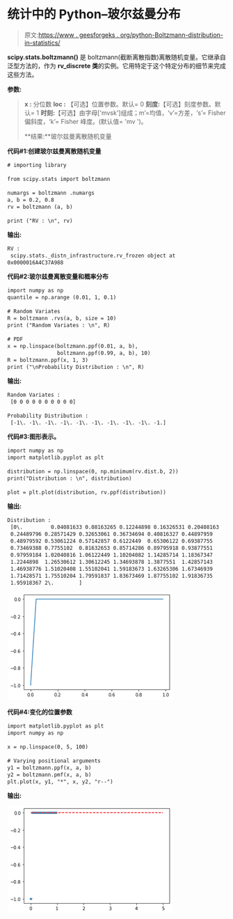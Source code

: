 # 统计中的 Python–玻尔兹曼分布

> 原文:[https://www . geesforgeks . org/python-Boltzmann-distribution-in-statistics/](https://www.geeksforgeeks.org/python-boltzmann-distribution-in-statistics/)

**scipy.stats.boltzmann()** 是 boltzmann(截断离散指数)离散随机变量。它继承自泛型方法的，作为 **rv_discrete 类**的实例。它用特定于这个特定分布的细节来完成这些方法。

**参数:**

> **x :** 分位数
> **loc :** 【可选】位置参数。默认= 0
> **刻度:**【可选】刻度参数。默认= 1
> **时刻:**【可选】由字母['mvsk']组成；m’=均值，‘v’=方差，‘s’= Fisher 偏斜度，‘k’= Fisher 峰度。(默认值= 'mv ')。
> 
> **结果:**玻尔兹曼离散随机变量

**代码#1:创建玻尔兹曼离散随机变量**

```
# importing library

from scipy.stats import boltzmann 

numargs = boltzmann .numargs 
a, b = 0.2, 0.8
rv = boltzmann (a, b) 

print ("RV : \n", rv)  
```

**输出:**

```
RV : 
 scipy.stats._distn_infrastructure.rv_frozen object at 0x0000016A4C37A988

```

**代码#2:玻尔兹曼离散变量和概率分布**

```
import numpy as np 
quantile = np.arange (0.01, 1, 0.1) 

# Random Variates 
R = boltzmann .rvs(a, b, size = 10) 
print ("Random Variates : \n", R) 

# PDF 
x = np.linspace(boltzmann.ppf(0.01, a, b),
                boltzmann.ppf(0.99, a, b), 10)
R = boltzmann.ppf(x, 1, 3)
print ("\nProbability Distribution : \n", R) 
```

**输出:**

```
Random Variates : 
 [0 0 0 0 0 0 0 0 0 0]

Probability Distribution : 
 [-1\. -1\. -1\. -1\. -1\. -1\. -1\. -1\. -1\. -1.]

```

**代码#3:图形表示。**

```
import numpy as np 
import matplotlib.pyplot as plt 

distribution = np.linspace(0, np.minimum(rv.dist.b, 2)) 
print("Distribution : \n", distribution) 

plot = plt.plot(distribution, rv.ppf(distribution)) 
```

**输出:**

```
Distribution : 
 [0\.         0.04081633 0.08163265 0.12244898 0.16326531 0.20408163
 0.24489796 0.28571429 0.32653061 0.36734694 0.40816327 0.44897959
 0.48979592 0.53061224 0.57142857 0.6122449  0.65306122 0.69387755
 0.73469388 0.7755102  0.81632653 0.85714286 0.89795918 0.93877551
 0.97959184 1.02040816 1.06122449 1.10204082 1.14285714 1.18367347
 1.2244898  1.26530612 1.30612245 1.34693878 1.3877551  1.42857143
 1.46938776 1.51020408 1.55102041 1.59183673 1.63265306 1.67346939
 1.71428571 1.75510204 1.79591837 1.83673469 1.87755102 1.91836735
 1.95918367 2\.        ]

```

![](img/d1d7536896fd123abd86c47eb9b4d546.png)

**代码#4:变化的位置参数**

```
import matplotlib.pyplot as plt 
import numpy as np 

x = np.linspace(0, 5, 100) 

# Varying positional arguments 
y1 = boltzmann.ppf(x, a, b) 
y2 = boltzmann.pmf(x, a, b) 
plt.plot(x, y1, "*", x, y2, "r--") 
```

**输出:**

![](img/8c7ce20df9cedad1713663b8a141f41c.png)